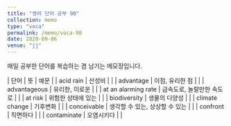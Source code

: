 ```yaml
---
title: "영어 단어 공부 90"
collection: memo
type: "voca"
permalink: /memo/voca-90
date: 2020-09-06
venue: "jj"
---
```


매일 공부한 단어를 복습하는 겸 남기는 메모장입니다.

| 단어 | 뜻 | 예문 |
| acid rain | 산성비 |  |
| advantage | 이점, 유리한 점 |  |
| advantageous | 유리한, 이로운 |  |
| at an alarming rate | 급속도로, 놀랄만한 속도로 |  |
| at risk | 위험한 상태에 있는 |  |
| biodiversity | 생물의 다양성 |  |
| climate change | 기후변화 |  |
| conceivable | 생각할 수 있는, 상상할 수 있는 |  |
| confront | 직면하다 |  |
| contaminate | 오염시키다 |  |












































